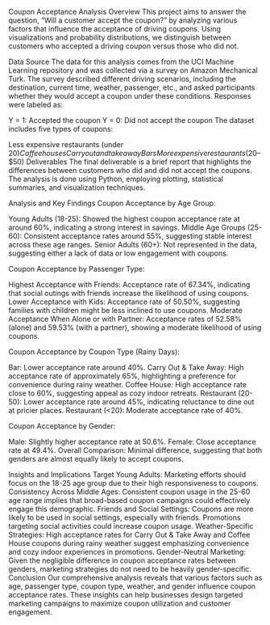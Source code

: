 Coupon Acceptance Analysis
Overview
This project aims to answer the question, “Will a customer accept the coupon?” by analyzing various factors that influence the acceptance of driving coupons. Using visualizations and probability distributions, we distinguish between customers who accepted a driving coupon versus those who did not.

Data Source
The data for this analysis comes from the UCI Machine Learning repository and was collected via a survey on Amazon Mechanical Turk. The survey described different driving scenarios, including the destination, current time, weather, passenger, etc., and asked participants whether they would accept a coupon under these conditions. Responses were labeled as:

Y = 1: Accepted the coupon
Y = 0: Did not accept the coupon
The dataset includes five types of coupons:

Less expensive restaurants (under $20)
Coffee houses
Carry out and take away
Bars
More expensive restaurants ($20–$50)
Deliverables
The final deliverable is a brief report that highlights the differences between customers who did and did not accept the coupons. The analysis is done using Python, employing plotting, statistical summaries, and visualization techniques.

Analysis and Key Findings
Coupon Acceptance by Age Group:

Young Adults (18-25): Showed the highest coupon acceptance rate at around 60%, indicating a strong interest in savings.
Middle Age Groups (25-60): Consistent acceptance rates around 55%, suggesting stable interest across these age ranges.
Senior Adults (60+): Not represented in the data, suggesting either a lack of data or low engagement with coupons.

Coupon Acceptance by Passenger Type:

Highest Acceptance with Friends: Acceptance rate of 67.34%, indicating that social outings with friends increase the likelihood of using coupons.
Lower Acceptance with Kids: Acceptance rate of 50.50%, suggesting families with children might be less inclined to use coupons.
Moderate Acceptance When Alone or with Partner: Acceptance rates of 52.58% (alone) and 59.53% (with a partner), showing a moderate likelihood of using coupons.

Coupon Acceptance by Coupon Type (Rainy Days):

Bar: Lower acceptance rate around 40%.
Carry Out & Take Away: High acceptance rate of approximately 65%, highlighting a preference for convenience during rainy weather.
Coffee House: High acceptance rate close to 60%, suggesting appeal as cozy indoor retreats.
Restaurant (20-50): Lower acceptance rate around 45%, indicating reluctance to dine out at pricier places.
Restaurant (<20): Moderate acceptance rate of 40%.

Coupon Acceptance by Gender:

Male: Slightly higher acceptance rate at 50.6%.
Female: Close acceptance rate at 49.4%.
Overall Comparison: Minimal difference, suggesting that both genders are almost equally likely to accept coupons.

Insights and Implications
Target Young Adults: Marketing efforts should focus on the 18-25 age group due to their high responsiveness to coupons.
Consistency Across Middle Ages: Consistent coupon usage in the 25-60 age range implies that broad-based coupon campaigns could effectively engage this demographic.
Friends and Social Settings: Coupons are more likely to be used in social settings, especially with friends. Promotions targeting social activities could increase coupon usage.
Weather-Specific Strategies: High acceptance rates for Carry Out & Take Away and Coffee House coupons during rainy weather suggest emphasizing convenience and cozy indoor experiences in promotions.
Gender-Neutral Marketing: Given the negligible difference in coupon acceptance rates between genders, marketing strategies do not need to be heavily gender-specific.
Conclusion
Our comprehensive analysis reveals that various factors such as age, passenger type, coupon type, weather, and gender influence coupon acceptance rates. These insights can help businesses design targeted marketing campaigns to maximize coupon utilization and customer engagement.
